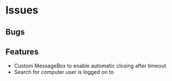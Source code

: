 # Issues

## Bugs

## Features
* Custom MessageBox to enable automatic closing after timeout
* Search for computer user is logged on to